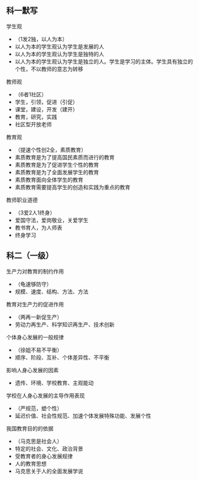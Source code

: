 ## 科一默写

学生观

- （1发2独，以人为本）
- 以人为本的学生观认为学生是发展的人
- 以人为本的学生观认为学生是独特的人
- 以人为本的学生观认为学生是独立的人。学生是学习的主体。学生具有独立的个性，不以教师的意志为转移

教师观

- （6者1社区）
- 学生，引领，促进（引促）
- 课堂，建设，开发（建开）
- 教育，研究，实践
- 社区型开放老师

教育观

- （提速个性创2全，素质教育）
- 素质教育是为了提高国民素质而进行的教育
- 素质教育是为了促进学生个性的教育
- 素质教育是为了全面发展学生的教育
- 素质教育面向全体学生的教育
- 素质教育需要提高学生的创造和实践为重点的教育

教师职业道德

- （3爱2人1终身）
- 爱国守法，爱岗敬业，关爱学生
- 教书育人，为人师表
- 终身学习

## 科二（一级）

生产力对教育的制约作用

- （龟速够防守）
- 规模、速度、结构、方法、方法

教育对生产力的促进作用

- （两再一新促生产）
- 劳动力再生产、科学知识再生产、技术创新

个体身心发展的一般规律

- （徐姐不易不平衡）
- 顺序、阶段、互补、个体差异性、不平衡

影响人身心发展的因素

- 遗传、环境、学校教育、主观能动

学校在人身心发展的主导作用表现

- （严规范，塑个性）
- 延迟价值、社会性规范、加速个体发展特殊功能、发展个性

我国教育目的的依据

- （马克思是社会人）
- 特定的社会、文化、政治背景
- 受教育者的身心发展规律
- 人的教育思想
- 马克思关于人的全面发展学说

